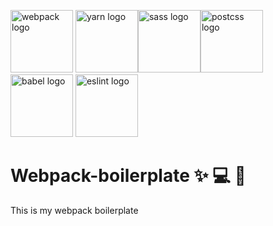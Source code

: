  <a href="https://webpack.js.org/"><img src = "https://webpack.js.org/d19378a95ebe6b15d5ddea281138dcf4.svg" width = "100px" height = "100px" alt = "webpack logo" /></a> <a href="https://yarnpkg.com"><img src = "https://yarnpkg.com/assets/og_image.png"  height = "100px" alt = "yarn logo" /></a><a href="https://sass-lang.com"><img src = "https://sass-lang.com/assets/img/logos/logo-b6e1ef6e.svg"  height = "100px" alt = "sass logo" /></a><a href="https://postcss.org"><img src = "https://postcss.org/_/web_modules/Hero/postcss.svg"  height = "100px" alt = "postcss logo" /></a> <a href="https://babeljs.io/"><img src = "https://d33wubrfki0l68.cloudfront.net/7a197cfe44548cc1a3f581152af70a3051e11671/78df8/img/babel.svg"  height = "100px" alt = "babel logo" /></a> <a href="https://eslint.org"><img src = "https://eslint.org/assets/img/logo.svg"  height = "100px" alt = "eslint logo" /></a>       
 
 # Webpack-boilerplate :sparkles: :computer: :rocket:



This is my webpack boilerplate
